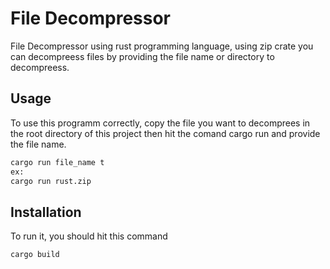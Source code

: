 # File Decompressor

File Decompressor using rust programming language, using zip crate you can decompreess files by providing the file name or directory to decompreess.

## Usage

To use this programm correctly, copy the file you want to decomprees in the root directory of this project then hit the comand cargo run and provide the file name.

```bash
cargo run file_name t
ex:
cargo run rust.zip
```

## Installation

To run it, you should hit this command

```bash
cargo build
```
